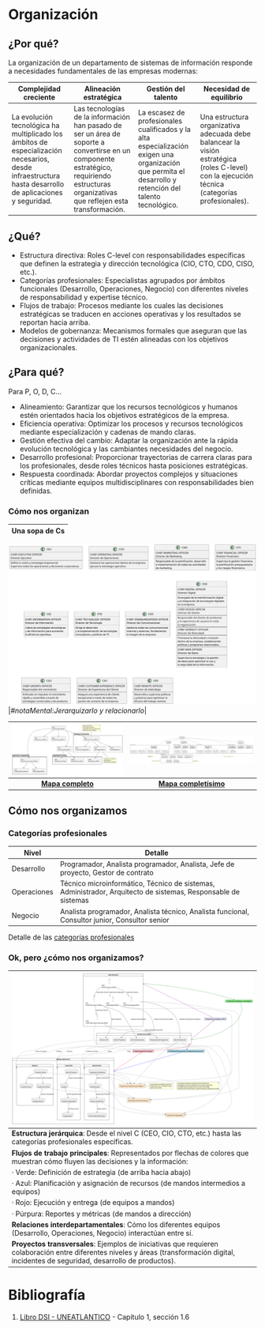 # Organización

## ¿Por qué?

La organización de un departamento de sistemas de información responde a necesidades fundamentales de las empresas modernas:

|Complejidad creciente|Alineación estratégica|Gestión del talento|Necesidad de equilibrio|
|-|-|-|-|
|La evolución tecnológica ha multiplicado los ámbitos de especialización necesarios, desde infraestructura hasta desarrollo de aplicaciones y seguridad.|Las tecnologías de la información han pasado de ser un área de soporte a convertirse en un componente estratégico, requiriendo estructuras organizativas que reflejen esta transformación.|La escasez de profesionales cualificados y la alta especialización exigen una organización que permita el desarrollo y retención del talento tecnológico.|Una estructura organizativa adecuada debe balancear la visión estratégica (roles C-level) con la ejecución técnica (categorías profesionales).|

## ¿Qué?

- Estructura directiva: Roles C-level con responsabilidades específicas que definen la estrategia y dirección tecnológica (CIO, CTO, CDO, CISO, etc.).
- Categorías profesionales: Especialistas agrupados por ámbitos funcionales (Desarrollo, Operaciones, Negocio) con diferentes niveles de responsabilidad y expertise técnico.
- Flujos de trabajo: Procesos mediante los cuales las decisiones estratégicas se traducen en acciones operativas y los resultados se reportan hacia arriba.
- Modelos de gobernanza: Mecanismos formales que aseguran que las decisiones y actividades de TI estén alineadas con los objetivos organizacionales.

## ¿Para qué?

Para P, O, D, C...

- Alineamiento: Garantizar que los recursos tecnológicos y humanos estén orientados hacia los objetivos estratégicos de la empresa.
- Eficiencia operativa: Optimizar los procesos y recursos tecnológicos mediante especialización y cadenas de mando claras.
- Gestión efectiva del cambio: Adaptar la organización ante la rápida evolución tecnológica y las cambiantes necesidades del negocio.
- Desarrollo profesional: Proporcionar trayectorias de carrera claras para los profesionales, desde roles técnicos hasta posiciones estratégicas.
- Respuesta coordinada: Abordar proyectos complejos y situaciones críticas mediante equipos multidisciplinares con responsabilidades bien definidas.

### Cómo nos organizan

|Una sopa de Cs|
-|
![](/images/modelosUML/modelosUML/sopaDeCs.svg)
|*#notaMental:Jerarquizarlo y relacionarlo*|

|![](/images/temario/modelosUML/sopaC2.0.svg)|![](/images/temario/modelosUML/sopaC2.0_extendido_jerarquizado.svg)|
|:-:|:-:|
|[**Mapa completo**](/images/temario/modelosUML/sopaC2.0.svg)|[**Mapa completísimo**](/images/temario/modelosUML/sopaC2.0_extendido_jerarquizado.svg)

## Cómo nos organizamos

### Categorías profesionales

|Nivel|Detalle|
-|-
|Desarrollo|Programador, Analista programador, Analista, Jefe de proyecto, Gestor de contrato|
|Operaciones|Técnico microinformático, Técnico de sistemas, Administrador, Arquitecto de sistemas, Responsable de sistemas|
|Negocio|Analista programador, Analista técnico, Analista funcional, Consultor junior, Consultor senior|

Detalle de las [categorías profesionales](categoriasProfesionales.md)

### Ok, pero ¿cómo nos organizamos?

<div align=center>

|![](/images/temario/modelosUML/flujoOrganizativo.svg)
|-
|**Estructura jerárquica**: Desde el nivel C (CEO, CIO, CTO, etc.) hasta las categorías profesionales específicas.
|**Flujos de trabajo principales**: Representados por flechas de colores que muestran cómo fluyen las decisiones y la información:
| · Verde: Definición de estrategia (de arriba hacia abajo)
| · Azul: Planificación y asignación de recursos (de mandos intermedios a equipos)
| · Rojo: Ejecución y entrega (de equipos a mandos)
| · Púrpura: Reportes y métricas (de mandos a dirección)
|**Relaciones interdepartamentales**: Cómo los diferentes equipos (Desarrollo, Operaciones, Negocio) interactúan entre sí.
|**Proyectos transversales**: Ejemplos de iniciativas que requieren colaboración entre diferentes niveles y áreas (transformación digital, incidentes de seguridad, desarrollo de productos).

</div>

# Bibliografía

1. [Libro DSI - UNEATLANTICO](https://campus.uneatlantico.es/pluginfile.php/68989/mod_folder/content/0/Libro%20DSI%20-%20UNEATLANTICO.pdf?forcedownload=1) - Capítulo 1, sección 1.6